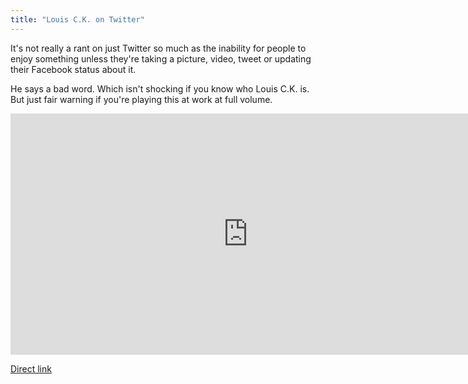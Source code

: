 ```yaml
---
title: "Louis C.K. on Twitter"
---
```

<p>It's not really a rant on just Twitter so much as the inability for people to enjoy something unless they're taking a picture, video, tweet or updating their Facebook status about it.</p>
<p>He says a bad word. Which isn't shocking if you know who Louis C.K. is. But just fair warning if you're playing this at work at full volume.</p>
<p><iframe width="759" height="386" src="https://www.youtube.com/embed/xSSDeesUUsU?rel=0&amp;hd=1" frameborder="0" allowfullscreen></iframe></p>
<p><a href="https://www.youtube.com/watch?feature=player_embedded&v=xSSDeesUUsU">Direct link</a></p>
